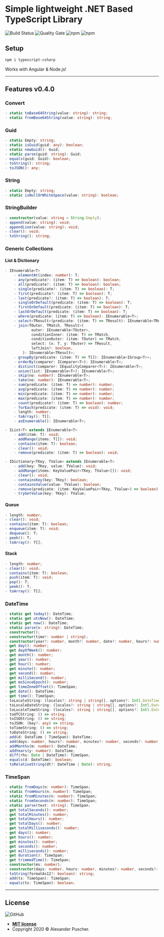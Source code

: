 # Simple lightweight .NET Based TypeScript Library

![Build Status](https://img.shields.io/circleci/build/github/alexanderpuscher/typescript-csharp?token=408458f65976cf5d16d80380f7d9aacd3f34590f)
![Quality Gate](https://img.shields.io/sonar/quality_gate/alexanderpuscher_typescript-csharp?server=https%3A%2F%2Fsonarcloud.io)
![npm](https://img.shields.io/npm/v/typescript-csharp)
![npm](https://img.shields.io/npm/dw/typescript-csharp)

## Setup
```bash
npm i typescript-csharp
```

Works with Angular & Node.js!

---

## Features v0.4.0

### Convert
```typescript
- static toBase64String(value: string): string;
- static fromBase64String(value: string): string;
```

### Guid
```typescript
- static Empty: string;
- static isGuid(guid: any): boolean;
- static newGuid(): Guid;
- static parse(guid: string): Guid;
- equals(guid: Guid): boolean;
- toString(): string;
- toJSON(): any;
```  

### String
```typescript
- static Empty: string;
- static isNullOrWhiteSpace(value: string): boolean;
```

### StringBuilder
```typescript
- constructor(value: string = String.Empty);
- append(value: string): void;
- appendLine(value: string): void;
- clear(): void;
- toString(): string;
```

### Generic Collections

#### List & Dictionary
```typescript
- IEnumerable<T>
    - elementAt(index: number): T;
    - any(predicate?: (item: T) => boolean): boolean;
    - all(predicate?: (item: T) => boolean): boolean;
    - single(predicate?: (item: T) => boolean): T;
    - first(predicate?: (item: T) => boolean): T;
    - last(predicate?: (item: T) => boolean): T;
    - singleOrDefault(predicate: (item: T) => boolean): T;
    - firstOrDefault(predicate: (item: T) => boolean): T;
    - lastOrDefault(predicate: (item: T) => boolean): T;
    - where(predicate: (item: T) => boolean): IEnumerable<T>;
    - select<TResult>(predicate: (item: T) => TResult): IEnumerable<TResult>;
    - join<TOuter, TMatch, TResult>(
            outer: IEnumerable<TOuter>,
            conditionInner: (item: T) => TMatch,
            conditionOuter: (item: TOuter) => TMatch,
            select: (x: T, y: TOuter) => TResult,
            leftJoin?: boolean,
        ): IEnumerable<TResult>;
    - groupBy(predicate: (item: T) => T[]): IEnumerable<IGroup<T>>;
    - orderBy(comparer: IComparer<T>): IEnumerable<T>;
    - distinct(comparer: IEqualityComparer<T>): IEnumerable<T>;
    - union(list: IEnumerable<T>): IEnumerable<T>;
    - skip(no: number): IEnumerable<T>;
    - take(no: number): IEnumerable<T>;
    - sum(predicate: (item: T) => number): number;
    - avg(predicate: (item: T) => number): number;
    - min(predicate: (item: T) => number): number;
    - max(predicate: (item: T) => number): number;
    - count(predicate?: (item: T) => boolean): number;
    - forEach(predicate: (item: T) => void): void;
    - length: number;
    - toArray(): T[];
    - asEnumerable(): IEnumerable<T>;

- IList<T> extends IEnumerable<T>
    - add(item: T): void;
    - addRange(items: T[]): void;
    - contains(item: T): boolean;
    - clear(): void;
    - remove(predicate: (item: T) => boolean): void;

- IDictionary<TKey, TValue> extends IEnumerable<T>
    - add(key: TKey, value: TValue): void;
    - addRange(items: KeyValuePair<TKey, TValue>[]): void;
    - clear(): void;
    - containsKey(key: TKey): boolean;
    - containsValue(value: TValue): boolean;
    - remove(predicate: (item: KeyValuePair<TKey, TValue>) => boolean): void;
    - tryGetValue(key: TKey): TValue;
```

#### Queue
```typescript
- length: number;
- clear(): void;
- contains(item: T): boolean;
- enqueue(item: T): void;
- dequeue(): T;
- peek(): T;
- toArray(): T[];
```

#### Stack
```typescript
- length: number;
- clear(): void;
- contains(item: T): boolean;
- push(item: T): void;
- pop(): T;
- peek(): T;
- toArray(): T[];
```

### DateTime
```typescript
- static get today(): DateTime;
- static get utcNow(): DateTime;
- static get now(): DateTime;
- static parse(s: string): DateTime;
- constructor();
- constructor(time?: number | string);
- constructor(year?: number, month?: number, date?: number, hours?: number, minutes?: number, seconds?: number, ms?: number);
- get day(): number;
- get dayOfWeek(): number;
- get month(): number;
- get year(): number;
- get hour(): number;
- get minute(): number;
- get second(): number;
- get milliSecond(): number;
- get msSinceEpoch(): number;
- get timeZoneOffset(): TimeSpan;
- get date(): DateTime;
- get time(): TimeSpan;
- toLocaleString: (locales?: string | string[], options?: Intl.DateTimeFormatOptions) => string;
- toLocaleDateString: (locales?: string | string[], options?: Intl.DateTimeFormatOptions) => string;
- toLocaleTimeString: (locales?: string | string[], options?: Intl.DateTimeFormatOptions) => string;
- toUTCString: () => string;
- toISOString: () => string;
- toJSON: (key?: any) => string;
- toTimeString: () => string;
- toDateString: () => string;
- add(d: DateTime | TimeSpan): DateTime;
- add(days: number, hours?: number, minutes?: number, seconds?: number, milliseconds?: number): DateTime;
- addMonths(m: number): DateTime;
- addYears(y: number): DateTime;
- diff(rhs: Date | DateTime): TimeSpan;
- equals(d: DateTime): boolean;
- toRelativeString(dt?: DateTime | Date): string;
```

### TimeSpan
```typescript
- static fromDays(n: number): TimeSpan;
- static fromHours(n: number): TimeSpan;
- static fromMinutes(n: number): TimeSpan;
- static fromSeconds(n: number): TimeSpan;
- static parse(text: string): TimeSpan;
- get totalSeconds(): number;
- get totalMinutes(): number;
- get totalHours(): number;
- get totalDays(): number;
- get totalMilliseconds(): number;
- get days(): number;
- get hours(): number;
- get minutes(): number;
- get seconds(): number;
- get milliseconds(): number;
- get duration(): TimeSpan;
- get trimmedTime(): TimeSpan;
- constructor(ms: number);
- constructor(days: number, hours: number, minutes?: number, seconds?: number, milliseconds?: number);
- toString(formatAs12?: boolean): string;
- add(ts: TimeSpan): TimeSpan;
- equals(ts: TimeSpan): boolean;
```

---

## License

![GitHub](https://img.shields.io/github/license/alexanderpuscher/typescript-csharp)

- **[MIT license](http://opensource.org/licenses/mit-license.php)**
- Copyright 2020 © Alexander Puscher.